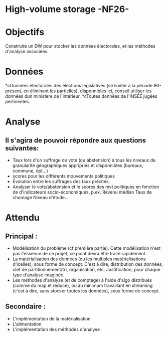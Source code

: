 # High-volume storage -NF26-

# Objectifs 

Construire un DW pour stocker les données électorales, et les méthodes d'analyse associées.

# Données

*cDonnées électorales des élections legislatives (se limiter à la période 90-présent, en éliminant les partielles), disponnibles ici, conseil utiliser les données dun ministère de l'intérieur.
*cToutes données de l'INSÉÉ jugées pertinentes.

# Analyse

## Il s'agira de pouvoir répondre aux questions suivantes:

* Taux lors d'un suffrage de vote (ou abstension) à tous les niveaux de granularité géographiques appripriés et disponnibles (bureaux, commune, dpt…)
* scores pour les différents mouvements politiques
* Évolution entre les suffrages des taux précités.
* Analyser le vote/abstension et le scores des mvt politiques en fonction de d'indicateurs socio-économiques, p.ex.
        Revenu médian
        Taux de chomage
        Niveau d'étude…

# Attendu

## Principal :

* Modélisation du problème (cf première partie). Cette modélisation n'est pas l'essence de ce projet, ce point devra être traité rapidement.
* La matérialisation des données (ou les multiples matérialisations d'icelles), sous forme de concept. C'est à dire, distribution des données, clef de partitionnement/tri, organisation, etc. Justification, pour chaque type d'analyse imaginée.
* Les méthodes d'analyse (et de comptage) à l'aide d'algo distribués (comme du map et reduce), ou au minimum travaillant en streaming (c'est à dire, sans stocker toutes les données), sous forme de concept.

## Secondaire :

* L'implémentation de la matérialisation
* L'alimentation
* L'implémentation des méthodes d'analyse
